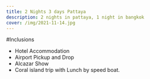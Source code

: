 ```yaml
---
title: 2 Nights 3 days Pattaya
description: 2 nights in pattaya, 1 night in bangkok
cover: /img/2021-11-14.jpg
---
```

#Inclusions

* Hotel Accommodation
* Airport Pickup and Drop
* Alcazar Show 
* Coral island trip with Lunch by speed boat.